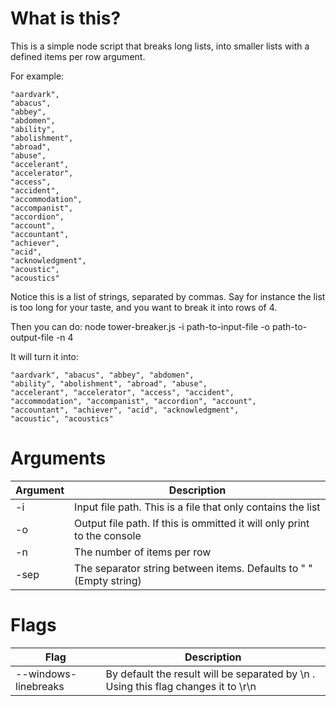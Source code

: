 # What is this?

This is a simple node script that breaks long lists, into smaller lists with a defined items per row argument.

For example:

```
"aardvark",
"abacus",
"abbey",
"abdomen",
"ability",
"abolishment",
"abroad",
"abuse",
"accelerant",
"accelerator",
"access",
"accident",
"accommodation",
"accompanist",
"accordion",
"account",
"accountant",
"achiever",
"acid",
"acknowledgment",
"acoustic",
"acoustics"
```

Notice this is a list of strings, separated by commas. Say for instance the list is too long for your taste, and you want to break it into rows of 4.

Then you can do: node tower-breaker.js -i path-to-input-file -o path-to-output-file -n 4

It will turn it into:

```
"aardvark", "abacus", "abbey", "abdomen",
"ability", "abolishment", "abroad", "abuse",
"accelerant", "accelerator", "access", "accident",
"accommodation", "accompanist", "accordion", "account",
"accountant", "achiever", "acid", "acknowledgment",
"acoustic", "acoustics"
```

# Arguments

| Argument  | Description |
| ------------- | ------------- |
| -i  | Input file path. This is a file that only contains the list  |
| -o  | Output file path. If this is ommitted it will only print to the console  |
| -n  | The number of items per row  |
| -sep  | The separator string between items. Defaults to " " (Empty string)  |

# Flags

| Flag  | Description |
| ------------- | ------------- |
| --windows-linebreaks  | By default the result will be separated by \n . Using this flag changes it to \r\n |